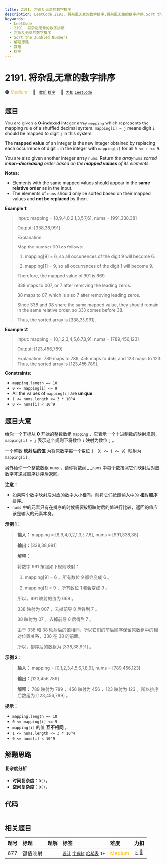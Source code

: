 ```yaml
---
title: 2191. 将杂乱无章的数字排序
description: LeetCode,2191. 将杂乱无章的数字排序,将杂乱无章的数字排序,Sort the Jumbled Numbers,解题思路,数组,排序
keywords:
  - LeetCode
  - 2191. 将杂乱无章的数字排序
  - 将杂乱无章的数字排序
  - Sort the Jumbled Numbers
  - 解题思路
  - 数组
  - 排序
---
```


# 2191. 将杂乱无章的数字排序

🟠 <font color=#ffb800>Medium</font>&emsp; 🔖&ensp; [`数组`](/tag/array.md) [`排序`](/tag/sorting.md)&emsp; 🔗&ensp;[`力扣`](https://leetcode.cn/problems/sort-the-jumbled-numbers) [`LeetCode`](https://leetcode.com/problems/sort-the-jumbled-numbers)

## 题目

You are given a **0-indexed** integer array `mapping` which represents the
mapping rule of a shuffled decimal system. `mapping[i] = j` means digit `i`
should be mapped to digit `j` in this system.

The **mapped value** of an integer is the new integer obtained by replacing
each occurrence of digit `i` in the integer with `mapping[i]` for all `0 <= i
<= 9`.

You are also given another integer array `nums`. Return _the array_`nums`
_sorted in**non-decreasing** order based on the **mapped values** of its
elements._

**Notes:**

  * Elements with the same mapped values should appear in the **same relative order** as in the input.
  * The elements of `nums` should only be sorted based on their mapped values and **not be replaced** by them.



**Example 1:**

> Input: mapping = [8,9,4,0,2,1,3,5,7,6], nums = [991,338,38]
> 
> Output: [338,38,991]
> 
> Explanation: 
> 
> Map the number 991 as follows:
> 
> 1. mapping[9] = 6, so all occurrences of the digit 9 will become 6.
> 
> 2. mapping[1] = 9, so all occurrences of the digit 1 will become 9.
> 
> Therefore, the mapped value of 991 is 669.
> 
> 338 maps to 007, or 7 after removing the leading zeros.
> 
> 38 maps to 07, which is also 7 after removing leading zeros.
> 
> Since 338 and 38 share the same mapped value, they should remain in the same relative order, so 338 comes before 38.
> 
> Thus, the sorted array is [338,38,991].

**Example 2:**

> Input: mapping = [0,1,2,3,4,5,6,7,8,9], nums = [789,456,123]
> 
> Output: [123,456,789]
> 
> Explanation: 789 maps to 789, 456 maps to 456, and 123 maps to 123. Thus, the sorted array is [123,456,789].

**Constraints:**

  * `mapping.length == 10`
  * `0 <= mapping[i] <= 9`
  * All the values of `mapping[i]` are **unique**.
  * `1 <= nums.length <= 3 * 10^4`
  * `0 <= nums[i] < 10^9`


## 题目大意

给你一个下标从 **0**  开始的整数数组 `mapping` ，它表示一个十进制数的映射规则，`mapping[i] = j` 表示这个规则下将数位
`i` 映射为数位 `j` 。

一个整数 **映射后的值**  为将原数字每一个数位 `i` （`0 <= i <= 9`）映射为 `mapping[i]` 。

另外给你一个整数数组 `nums` ，请你将数组 _ _`nums` 中每个数按照它们映射后对应数字非递减顺序排序后返回。

**注意：**

  * 如果两个数字映射后对应的数字大小相同，则将它们按照输入中的 **相对顺序**  排序。
  * `nums` 中的元素只有在排序的时候需要按照映射后的值进行比较，返回的值应该是输入的元素本身。



**示例 1：**

> 
> 
> 
> 
> 
> **输入：** mapping = [8,9,4,0,2,1,3,5,7,6], nums = [991,338,38]
> 
> **输出：**[338,38,991]
> 
> **解释：**
> 
> 将数字 991 按照如下规则映射：
> 
> 1. mapping[9] = 6 ，所有数位 9 都会变成 6 。
> 
> 2. mapping[1] = 9 ，所有数位 1 都会变成 9 。
> 
> 所以，991 映射的值为 669 。
> 
> 338 映射为 007 ，去掉前导 0 后得到 7 。
> 
> 38 映射为 07 ，去掉前导 0 后得到 7 。
> 
> 由于 338 和 38 映射后的值相同，所以它们的前后顺序保留原数组中的相对位置关系，338 在 38 的前面。
> 
> 所以，排序后的数组为 [338,38,991] 。
> 
> 

**示例 2：**

> 
> 
> 
> 
> 
> **输入：** mapping = [0,1,2,3,4,5,6,7,8,9], nums = [789,456,123]
> 
> **输出：**[123,456,789]
> 
> **解释：** 789 映射为 789 ，456 映射为 456 ，123 映射为 123 。所以排序后数组为 [123,456,789] 。
> 
> 



**提示：**

  * `mapping.length == 10`
  * `0 <= mapping[i] <= 9`
  * `mapping[i]` 的值 **互不相同**  。
  * `1 <= nums.length <= 3 * 10^4`
  * `0 <= nums[i] < 10^9`


## 解题思路

#### 复杂度分析

- **时间复杂度**：`O()`，
- **空间复杂度**：`O()`，

## 代码

```javascript

```

## 相关题目

<!-- prettier-ignore -->
| 题号 | 标题 | 题解 | 标签 | 难度 | 力扣 |
| :------: | :------ | :------: | :------ | :------ | :------: |
| 677 | 键值映射 |  |  [`设计`](/tag/design.md) [`字典树`](/tag/trie.md) [`哈希表`](/tag/hash-table.md) `1+` | <font color=#ffb800>Medium</font> | [🀄️](https://leetcode.cn/problems/map-sum-pairs) [🔗](https://leetcode.com/problems/map-sum-pairs) |